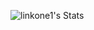 ![linkone1's Stats](https://github-readme-stats.vercel.app/api?username=linkone1&theme=tokyonight&show_icons=true&hide_border=false&count_private=true)
